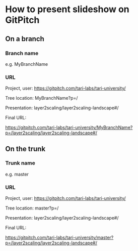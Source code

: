 # How to present slideshow on GitPitch

## On a branch
### Branch name 
e.g. MyBranchName

### URL
Project, user:   https://gitpitch.com/tari-labs/tari-university/

Tree location:   MyBranchName?p=/

Presentation:    layer2scaling/layer2scaling-landscape#/

Final URL:

https://gitpitch.com/tari-labs/tari-university/MyBranchName?p=/layer2scaling/layer2scaling-landscape#/

## On the trunk
### Trunk name
e.g. master
### URL
Project, user:   https://gitpitch.com/tari-labs/tari-university/

Tree location:   master?p=/

Presentation:    layer2scaling/layer2scaling-landscape#/

Final URL:

https://gitpitch.com/tari-labs/tari-university/master?p=/layer2scaling/layer2scaling-landscape#/
